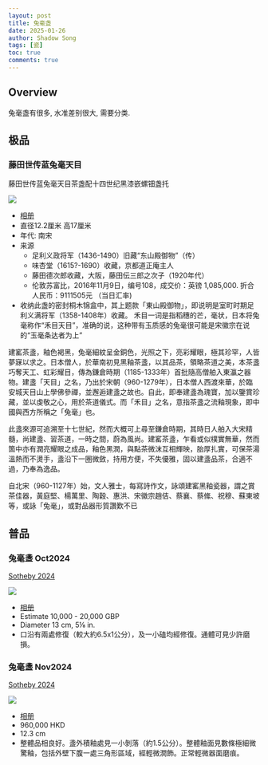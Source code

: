 ```yaml
---
layout: post
title: 兔毫盏
date: 2025-01-26
author: Shadow Song
tags: [瓷]
toc: true
comments: true
---
```


## Overview
 
兔毫盏有很多, 水准差别很大, 需要分类. 

## 极品

### 藤田世传蓝兔毫天目

藤田世传蓝兔毫天目茶盏配十四世纪黑漆嵌螺钿盏托

![](https://lh3.googleusercontent.com/pw/AP1GczN2RvUIQbv5YaTijicQIJTvSNLhNS7T0QiogrJYpJ6PyrltW2u7dq4bRrdvR3iDpoS59kzXqK_LbT2g3WeuH-3HZVjasLokzBTpeMJePS8L0BaiM85xBrU7iYcYBAYu5t8PwpaH9YhCR5SGmfe0-Rtzfg=w993-h1294-s-no-gm?authuser=0)

- [相册](https://photos.app.goo.gl/aEXpALVfgCrzsc5U8)
- 直径12.2厘米 高17厘米
- 年代: 南宋
- 来源
	- 足利义政将军（1436-1490）旧藏“东山殿御物”（传）
	- 味杏堂（1615?-1690）收藏，京都道正庵主人
	- 藤田德次郎收藏，大阪，藤田伝三郎之次子（1920年代）
	- 伦敦苏富比，2016年11月9日，编号108，成交价：英镑 1,085,000. 折合人民币：9111505元 （当日汇率)
- 收纳此盏的密封桐木锦盒中，其上题款「東山殿御物」，即说明是室町时期足利义满将军（1358-1408年）收藏。 禾目一词是指稻穗的芒，毫状，日本将兔毫称作“禾目天目”，准确的说，这种带有玉质感的兔毫很可能是宋徽宗在说的“玉毫条达者为上”

建窰茶盞，釉色褐黑，兔毫細紋呈金銅色，光照之下，亮彩耀眼，極其珍罕，人皆夢寐以求之。日本僧人，於華南初見黑釉茶盞，以其品茶，領略茶道之美，本茶盞巧奪天工、虹彩耀目，傳為鎌倉時期（1185-1333年）首批隨高僧舶入東瀛之器物。建盞「天目」之名，乃出於宋朝（960-1279年），日本僧人西渡來華，於臨安城天目山上學佛參禪，並邂逅建盞之故也。自此，即奉建盞為瑰寶，加以鑒賞珍藏，並以虔敬之心，用於茶道儀式。而「禾目」之名，意指茶盞之流釉現象，即中國與西方所稱之「兔毫」也。

此盞來源可追溯至十七世紀，然而大概可上尋至鎌倉時期，其時日人舶入大宋精髓，尚建盞、習茶道，一時之間，蔚為風尚。建窰茶盞，乍看或似樸實無華，然而箇中亦有潤亮耀眼之成品，釉色黑潤，與點茶微沫互相輝映，胎厚扎實，可保茶湯溫熱而不燙手，盞沿下一圈微斂，持用方便，不失優雅，固以建盞品茶，合適不過，乃奉為逸品。

自北宋（960-1127年）始，文人雅士，每寫詩作文，詠頌建窰黑釉瓷器，謂之賞茶佳器，黃庭堅、楊萬里、陶穀、惠洪、宋徽宗趙佶、蔡襄、蔡絛、祝穆、蘇東坡等，或詠「兔毫」，或對品器形質讚歎不已

## 普品

### 兔毫盞 Oct2024

[Sotheby 2024](https://www.sothebys.com/en/buy/auction/2024/chinese-art-3/a-jian-hares-fur-bowl-southern-song-dynasty?locale=zh-Hant)

![](https://lh3.googleusercontent.com/pw/AP1GczP2JYpN7sW5vO_ePdbTeH4DzJ3Ui7hVeNauKkKrRDA-qPi7DzmIMyrodjMaxCsH7LkDb9lgn5mQ0xnwy-x_55lP4nj6pA45rIDLV3XKWAmBmr8kEAVSWrLKBlssZPlh2iP5PnkTjAo_w3fvW3hw34HiMQ=w1294-h1294-s-no-gm?authuser=0)

- [相册](https://photos.app.goo.gl/EjiaL2BK86wS5xEV9)
- Estimate 10,000 - 20,000 GBP
- Diameter 13 cm, 5⅛ in.
- 口沿有兩處修復（較大約6.5x1公分），及一小磕均經修復。通體可見少許磨損。


### 兔毫盞 Nov2024

[Sotheby 2024](https://www.sothebys.com/en/buy/auction/2024/mineo-hata-a-life-in-art/a-jian-nogime-tenmoku-tea-bowl-southern-song)

![](https://lh3.googleusercontent.com/pw/AP1GczMQGWk4R3oVlr9zATzM5AAfOtHxQgkP5-uUW5NovvY_Wc-S8qYPsdkmBoJDN8jSsNrFQ5K2oPGRv6TYace1jBfWzYVTCD18Fl-7NLp20N6DkUyos85yBEdqedgtjj5p4xjUAG5Ln_Dzc6moRlGtv2pdqA=w1017-h1294-s-no-gm?authuser=0)

- [相册](https://photos.app.goo.gl/EjiaL2BK86wS5xEV9)
- 960,000 HKD
- 12.3 cm
- 整體品相良好。盞外積釉處見一小剝落（約1.5公分）。整體釉面見數條極細微驚釉，包括外壁下腹一處三角形區域，經輕微潤飾。正常輕微器面磨痕。